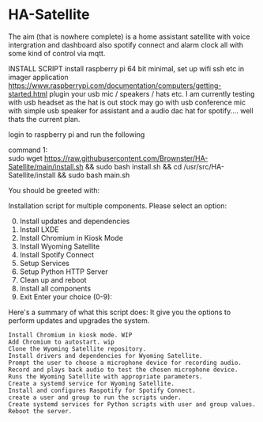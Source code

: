 # HA-Satellite
The aim (that is nowhere complete) is a home assistant satellite with voice intergration and dashboard also spotify connect and alarm clock all with some kind of control via mqtt.


INSTALL SCRIPT
install raspberry pi 64 bit minimal, set up wifi ssh etc in imager application
https://www.raspberrypi.com/documentation/computers/getting-started.html
plugin your usb mic / speakers / hats etc. I am currently testing with usb headset as the hat is out stock may go with usb conference mic with simple usb speaker for assistant and a audio dac hat for spotify.... well thats the current plan.

login to raspberry pi and run the following

command 1:   
sudo wget https://raw.githubusercontent.com/Brownster/HA-Satellite/main/install.sh && sudo bash install.sh && cd /usr/src/HA-Satellite/install && sudo bash main.sh


You should be greeted with:

Installation script for multiple components. Please select an option:

0. Install updates and dependencies
1. Install LXDE
2. Install Chromium in Kiosk Mode
3. Install Wyoming Satellite
4. Install Spotify Connect
5. Setup Services
6. Setup Python HTTP Server
7. Clean up and reboot
8. Install all components
9. Exit
Enter your choice (0-9):


Here's a summary of what this script does:
    It give you the options to perform updates and upgrades the system.
    
    Install Chromium in kiosk mode. WIP
    Add Chromium to autostart. wip
    Clone the Wyoming Satellite repository.
    Install drivers and dependencies for Wyoming Satellite.
    Prompt the user to choose a microphone device for recording audio.
    Record and plays back audio to test the chosen microphone device.
    Runs the Wyoming Satellite with appropriate parameters.
    Create a systemd service for Wyoming Satellite.
    Install and configures Raspotify for Spotify Connect.
    create a user and group to run the scripts under.
    Create systemd services for Python scripts with user and group values.
    Reboot the server.
